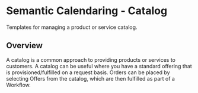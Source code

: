 # Semantic Calendaring - Catalog

Templates for managing a product or service catalog.

## Overview

A catalog is a common approach to providing products or services to customers. A catalog can be useful where you
have a standard offering that is provisioned/fulfilled on a request basis. Orders can be placed by selecting
Offers from the catalog, which are then fulfilled as part of a Workflow.
